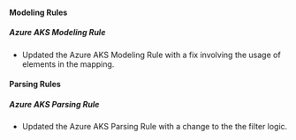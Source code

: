 
#### Modeling Rules

##### Azure AKS Modeling Rule

- Updated the Azure AKS Modeling Rule with a fix involving the usage of elements in the mapping.

#### Parsing Rules

##### Azure AKS Parsing Rule

- Updated the Azure AKS Parsing Rule with a change to the the filter logic.


